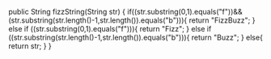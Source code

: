 public String fizzString(String str) {
  if((str.substring(0,1).equals("f"))&&
  (str.substring(str.length()-1,str.length()).equals("b"))){
    return "FizzBuzz";
  } else if ((str.substring(0,1).equals("f"))){
    return "Fizz";
  } else if ((str.substring(str.length()-1,str.length()).equals("b"))){
    return "Buzz";
  } else{
    return str;
  }
}
